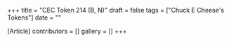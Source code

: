 +++
title = "CEC Token 214 (B, N)"
draft = false
tags = ["Chuck E Cheese's Tokens"]
date = ""

[Article]
contributors = []
gallery = []
+++